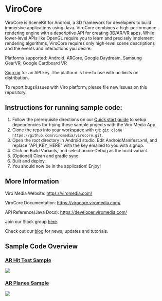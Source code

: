 ViroCore
=====================

ViroCore is SceneKit for Android, a 3D framework for developers to build immersive applications using Java. ViroCore combines a high-performance rendering engine with a descriptive API for creating 3D/AR/VR apps. While lower-level APIs like OpenGL require you to learn and precisely implement rendering algorithms, ViroCore requires only high-level scene descriptions and the events and interactions you desire.

Platforms supported: 
Android, ARCore, Google Daydream, Samsung GearVR, Google Cardboard VR

[Sign up](https://viromedia.com/signup) for an API key. The platform is free to use with no limits on distribution.

To report bugs/issues with Viro platform, please file new issues on this repository.

## Instructions for running sample code:

1. Follow the prerequisite directions on our [Quick start guide](https://virocore.viromedia.com/docs/getting-started) to setup dependencies for trying these sample projects with the Viro Media App.
2. Clone the repo into your workspace with git: `git clone https://github.com/viromedia/virocore.git`.
3. Open the root directory in Android studio. Edit AndroidManifest.xml, and replace "API_KEY_HERE" with the key emailed to you with signup.
4. Click on Build Variants, and select arcoreDebug as the build variant.
5. (Optional) Clean and gradle sync
6. Built and deploy.
8. You should now be in the application! Enjoy!

## More Information

Viro Media Website: https://viromedia.com/

ViroCore Documentation: https://virocore.viromedia.com/

API Reference(Java Docs): https://developer.viromedia.com/

Join our Slack group [here](https://join.slack.com/t/virodevelopers/shared_invite/enQtMjk2MzY4ODQ0NDM1LTVjZGEwZjJhNWJiZDVmZWE4MWI3ODg3ZGZhMzcyNWNlZDlhOTZlMDcyOTcwZWRjNDFmMDdkNWFkOTNhMDI2MDE).

Check out our [blog](https://blog.viromedia.com/) for news, updates and tutorials.

## Sample Code Overview

### [AR Hit Test Sample](https://github.com/viromedia/virocore/blob/master/app/src/main/java/com/example/virosample/ViroARHitTestDemoActivity.java)

<a href="https://github.com/viromedia/virocore/blob/master/app/src/main/java/com/example/virosample/ViroARHitTestDemoActivity.java">
<img src="https://raw.githubusercontent.com/viromedia/virocore/master/ViroARHitTestDemoActivity.gif">
</a>

### [AR Planes Sample](https://github.com/viromedia/virocore/blob/master/app/src/main/java/com/example/virosample/ViroARPlanesDemoActivity.java)

<a href="https://github.com/viromedia/virocore/blob/master/app/src/main/java/com/example/virosample/ViroARPlanesDemoActivity.java">
<img src="https://raw.githubusercontent.com/viromedia/virocore/master/ViroARPlanesDemoActivity.gif">
</a>
